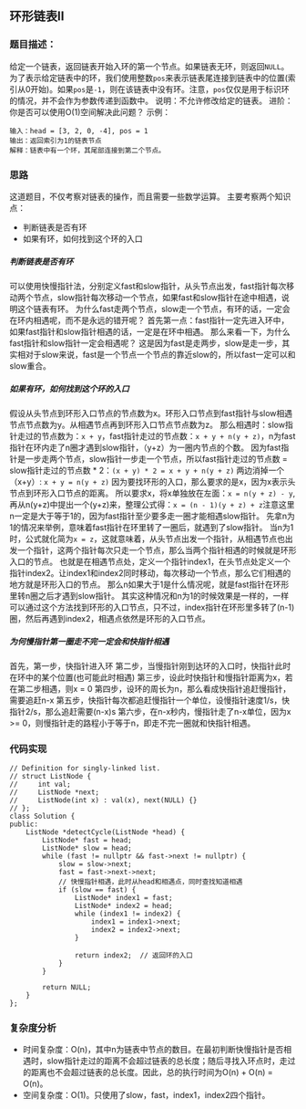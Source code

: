 ## 环形链表II
### 题目描述：
给定一个链表，返回链表开始入环的第一个节点。如果链表无环，则返回`NULL`。
为了表示给定链表中的环，我们使用整数`pos`来表示链表尾连接到链表中的位置(索引从0开始)。如果`pos`是`-1`，则在该链表中没有环。注意，`pos`仅仅是用于标识环的情况，并不会作为参数传递到函数中。
说明：不允许修改给定的链表。
进阶：你是否可以使用O(1)空间解决此问题？
示例：
```
输入：head = [3, 2, 0, -4], pos = 1
输出：返回索引为1的链表节点
解释：链表中有一个环，其尾部连接到第二个节点。
```
### 思路
这道题目，不仅考察对链表的操作，而且需要一些数学运算。
主要考察两个知识点：
- 判断链表是否有环
- 如果有环，如何找到这个环的入口

##### 判断链表是否有环
可以使用快慢指针法，分别定义fast和slow指针，从头节点出发，fast指针每次移动两个节点，slow指针每次移动一个节点，如果fast和slow指针在途中相遇，说明这个链表有环。
为什么fast走两个节点，slow走一个节点，有环的话，一定会在环内相遇呢，而不是永远的错开呢？
首先第一点：fast指针一定先进入环中，如果fast指针和slow指针相遇的话，一定是在环中相遇。
那么来看一下，为什么fast指针和slow指针一定会相遇呢？
这是因为fast是走两步，slow是走一步，其实相对于slow来说，fast是一个节点一个节点的靠近slow的，所以fast一定可以和slow重合。
##### 如果有环，如何找到这个环的入口
假设从头节点到环形入口节点的节点数为x。环形入口节点到fast指针与slow相遇节点节点数为y。从相遇节点再到环形入口节点节点数为z。
那么相遇时：slow指针走过的节点数为：`x + y`，fast指针走过的节点数：`x + y + n(y + z)`，n为fast指针在环内走了n圈才遇到slow指针，（y+z）为一圈内节点的个数。
因为fast指针是一步走两个节点，slow指针一步走一个节点，所以fast指针走过的节点数 = slow指针走过的节点数 * 2：`(x + y) * 2 = x + y + n(y + z)`
两边消掉一个（x+y）: `x + y = n(y + z)`
因为要找环形的入口，那么要求的是x，因为x表示头节点到环形入口节点的距离。
所以要求x，将x单独放在左面：`x = n(y + z) - y`,
再从n(y+z)中提出一个(y+z)来，整理公式得：`x = (n - 1)(y + z) + z`注意这里n一定是大于等于1的，因为fast指针至少要多走一圈才能相遇slow指针。
先拿n为1的情况来举例，意味着fast指针在环里转了一圈后，就遇到了slow指针。
当n为1时，公式就化简为`x = z`，这就意味着，从头节点出发一个指针，从相遇节点也出发一个指针，这两个指针每次只走一个节点，那么当两个指针相遇的时候就是环形入口的节点。
也就是在相遇节点处，定义一个指针index1，在头节点处定义一个指针index2。让index1和index2同时移动，每次移动一个节点，那么它们相遇的地方就是环形入口的节点。
那么n如果大于1是什么情况呢，就是fast指针在环形里转n圈之后才遇到slow指针。
其实这种情况和n为1的时候效果是一样的，一样可以通过这个方法找到环形的入口节点，只不过，index指针在环形里多转了(n-1)圈，然后再遇到index2，相遇点依然是环形的入口节点。
##### 为何慢指针第一圈走不完一定会和快指针相遇
首先，第一步，快指针进入环
第二步，当慢指针刚到达环的入口时，快指针此时在环中的某个位置(也可能此时相遇)
第三步，设此时快指针和慢指针距离为x，若在第二步相遇，则x = 0
第四步，设环的周长为n，那么看成快指针追赶慢指针，需要追赶n-x
第五步，快指针每次都追赶慢指针一个单位，设慢指针速度1/s，快指针2/s，那么追赶需要(n-x)s
第六步，在n-x秒内，慢指针走了n-x单位，因为x >= 0，则慢指针走的路程小于等于n，即走不完一圈就和快指针相遇。
### 代码实现
```JavaScript{.line-numbers}
// Definition for singly-linked list.
// struct ListNode {
//     int val;
//     ListNode *next;
//     ListNode(int x) : val(x), next(NULL) {}
// };
class Solution {
public:
    ListNode *detectCycle(ListNode *head) {
        ListNode* fast = head;
        ListNode* slow = head;
        while (fast != nullptr && fast->next != nullptr) {
            slow = slow->next;
            fast = fast->next->next;
            // 快慢指针相遇，此时从head和相遇点，同时查找知道相遇
            if (slow == fast) {
                ListNode* index1 = fast;
                ListNode* index2 = head;
                while (index1 != index2) {
                    index1 = index1->next;
                    index2 = index2->next;
                }

                return index2;  // 返回环的入口
            }
        }

        return NULL;
    }
};
```
### 复杂度分析
- 时间复杂度：O(n)，其中n为链表中节点的数目。在最初判断快慢指针是否相遇时，slow指针走过的距离不会超过链表的总长度；随后寻找入环点时，走过的距离也不会超过链表的总长度。因此，总的执行时间为O(n) + O(n) = O(n)。
- 空间复杂度：O(1)。只使用了slow，fast，index1，index2四个指针。
